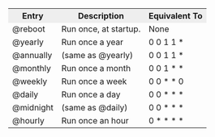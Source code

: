 <table cellpadding="4" cellspacing="1" style="margin-left:25px;">
<tr bgcolor="#EEEEEE">
<th>
Entry
</th>

<th>
Description
</th>

<th>
Equivalent To
</th>
</tr>

<tr>
<td>
@reboot
</td>

<td>
Run once, at startup.
</td>

<td>
None
</td>
</tr>

<tr>
<td>
@yearly
</td>

<td>
Run once a year
</td>

<td>
0 0 1 1 *
</td>
</tr>

<tr>
<td>
@annually
</td>

<td>
(same as @yearly)
</td>

<td>
0 0 1 1 *
</td>
</tr>

<tr>
<td>
@monthly
</td>

<td>
Run once a month
</td>

<td>
0 0 1 * *
</td>
</tr>

<tr>
<td>
@weekly
</td>

<td>
Run once a week
</td>

<td>
0 0 * * 0
</td>
</tr>

<tr>
<td>
@daily
</td>

<td>
Run once a day
</td>

<td>
0 0 * * *
</td>
</tr>

<tr>
<td>
@midnight
</td>

<td>
(same as @daily)
</td>

<td>
0 0 * * *
</td>
</tr>

<tr>
<td>
@hourly
</td>

<td>
Run once an hour
</td>

<td>
0 * * * *
</td>
</tr>
</table>
